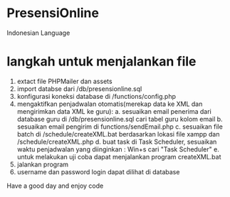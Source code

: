 # PresensiOnline

Indonesian Language

# langkah untuk menjalankan file
  1. extact file PHPMailer dan assets
  2. import databse dari /db/presensionline.sql
  3. konfigurasi koneksi database di /functions/config.php
  4. mengaktifkan penjadwalan otomatis(merekap data ke XML dan mengirimkan data XML ke guru):
        a. sesuaikan email penerima dari database guru di /db/presensionline.sql cari tabel guru kolom email
        b. sesuaikan email pengirim di functions/sendEmail.php 
        c. sesuaikan file batch di /schedule/createXML.bat berdasarkan lokasi file xampp dan /schedule/createXML.php
        d. buat task di Task Scheduler, sesuaikan waktu penjadwalan yang diinginkan : Win+s cari "Task Scheduler"
        e. untuk melakukan uji coba dapat menjalankan program createXML.bat
  5. jalankan program
  6. username dan password login dapat dilihat di database

Have a good day and enjoy code
